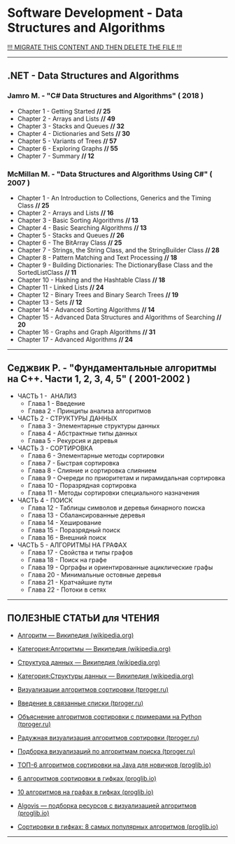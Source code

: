 # Software Development - Data Structures and Algorithms

[!!! MIGRATE THIS CONTENT AND THEN DELETE THE FILE !!!]()

---

## .NET - Data Structures and Algorithms

### Jamro M. - "C# Data Structures and Algorithms" ( 2018 )

* Chapter 1 - Getting Started **// 25**
* Chapter 2 - Arrays and Lists **// 49**
* Chapter 3 - Stacks and Queues **// 32**
* Chapter 4 - Dictionaries and Sets **// 30**
* Chapter 5 - Variants of Trees **// 57**
* Chapter 6 - Exploring Graphs **// 55**
* Chapter 7 - Summary **// 12**

### McMillan M. - "Data Structures and Algorithms Using C#" ( 2007 )

* Chapter 1 - An Introduction to Collections, Generics and the Timing Class **// 25**
* Chapter 2 - Arrays and Lists **// 16**
* Chapter 3 - Basic Sorting Algorithms **// 13**
* Chapter 4 - Basic Searching Algorithms **// 13**
* Chapter 5 - Stacks and Queues **// 26**
* Chapter 6 - The BitArray Class **// 25**
* Chapter 7 - Strings, the String Class, and the StringBuilder Class **// 28**
* Chapter 8 - Pattern Matching and Text Processing **// 18**
* Chapter 9 - Building Dictionaries: The DictionaryBase Class and the SortedListClass **// 11**
* Chapter 10 - Hashing and the Hashtable Class **// 18**
* Chapter 11 - Linked Lists **// 24**
* Chapter 12 - Binary Trees and Binary Search Trees **// 19**
* Chapter 13 - Sets **// 12**
* Chapter 14 - Advanced Sorting Algorithms **// 14**
* Chapter 15 - Advanced Data Structures and Algorithms of Searching **// 20**
* Chapter 16 - Graphs and Graph Algorithms **// 31**
* Chapter 17 - Advanced Algorithms **// 24**

---

## Седжвик Р. - "Фундаментальные алгоритмы на C++. Части 1, 2, 3, 4, 5" ( 2001-2002 )

* ЧАСТЬ 1 -  АНАЛИЗ
  * Глава 1 - Введение
  * Глава 2 - Принципы анализа алгоритмов
* ЧАСТЬ 2 - СТРУКТУРЫ ДАННЫХ
  * Глава 3 - Элементарные структуры данных
  * Глава 4 - Абстрактные типы данных
  * Глава 5 - Рекурсия и деревья
* ЧАСТЬ 3 - СОРТИРОВКА
  * Глава 6 - Элементарные методы сортировки
  * Глава 7 - Быстрая сортировка
  * Глава 8 - Слияние и сортировка слиянием
  * Глава 9 - Очереди по приоритетам и пирамидальная сортировка
  * Глава 10 - Поразрядная сортировка
  * Глава 11 - Методы сортировки специального назначения
* ЧАСТЬ 4 - ПОИСК
  * Глава 12 - Таблицы символов и деревья бинарного поиска
  * Глава 13 - Сбалансированные деревья
  * Глава 14 - Хеширование
  * Глава 15 - Поразрядный поиск
  * Глава 16 - Внешний поиск
* ЧАСТЬ 5 - АЛГОРИТМЫ НА ГРАФАХ
  * Глава 17 - Свойства и типы графов
  * Глава 18 - Поиск на графе
  * Глава 19 - Орграфы и ориентированные ациклические графы
  * Глава 20 - Минимальные остовные деревья
  * Глава 21 - Кратчайшие пути
  * Глава 22 - Потоки в сетях

---

## ПОЛЕЗНЫЕ СТАТЬИ для ЧТЕНИЯ

* [Алгоритм — Википедия (wikipedia.org)](https://ru.wikipedia.org/wiki/%D0%90%D0%BB%D0%B3%D0%BE%D1%80%D0%B8%D1%82%D0%BC)

* [Категория:Алгоритмы — Википедия (wikipedia.org)](https://ru.wikipedia.org/wiki/%D0%9A%D0%B0%D1%82%D0%B5%D0%B3%D0%BE%D1%80%D0%B8%D1%8F:%D0%90%D0%BB%D0%B3%D0%BE%D1%80%D0%B8%D1%82%D0%BC%D1%8B)

* [Структура данных — Википедия (wikipedia.org)](https://ru.wikipedia.org/wiki/%D0%A1%D1%82%D1%80%D1%83%D0%BA%D1%82%D1%83%D1%80%D0%B0_%D0%B4%D0%B0%D0%BD%D0%BD%D1%8B%D1%85)

* [Категория:Структуры данных — Википедия (wikipedia.org)](https://ru.wikipedia.org/wiki/%D0%9A%D0%B0%D1%82%D0%B5%D0%B3%D0%BE%D1%80%D0%B8%D1%8F:%D0%A1%D1%82%D1%80%D1%83%D0%BA%D1%82%D1%83%D1%80%D1%8B_%D0%B4%D0%B0%D0%BD%D0%BD%D1%8B%D1%85)

* [Визуализации алгоритмов сортировки (tproger.ru)](https://tproger.ru/digest/sorting-algorithms-visualized/)

* [Введение в связанные списки (tproger.ru)](https://tproger.ru/translations/introduction-to-linked-lists/)

* [Объяснение алгоритмов сортировки с примерами на Python (tproger.ru)](https://tproger.ru/translations/sorting-algorithms-in-python/)

* [Радужная визуализация алгоритмов сортировки (tproger.ru)](https://tproger.ru/articles/another-sorting-algorithms-visualized/)

* [Подборка визуализаций по алгоритмам поиска (tproger.ru)](https://tproger.ru/digest/search-algorithms/)

* [ТОП-6 алгоритмов сортировки на Java для новичков (proglib.io)](https://proglib.io/p/java-sorting-algorithms)

* [6 алгоритмов сортировки в гифках (proglib.io)](https://proglib.io/p/6-algoritmov-sortirovki-v-gifkah-2019-12-16)

* [10 алгоритмов на графах в гифках (proglib.io)](https://proglib.io/p/graphs-algoguide)

* [Algovis — подборка ресурсов с визуализацией алгоритмов (proglib.io)](https://proglib.io/p/visualising-algorithms)

* [Сортировки в гифках: 8 самых популярных алгоритмов (proglib.io)](https://proglib.io/p/sort-gif)

---

